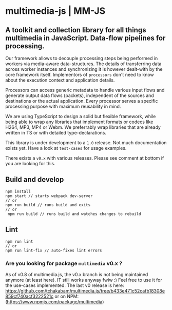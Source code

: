 # multimedia-js | MM-JS 

## A toolkit and collection library for all things multimedia in JavaScript. Data-flow pipelines for processing. 

Our framework allows to decouple processing steps being performed in workers via media-aware data-structures. The details of transferring data across worker instances and synchronizing it is however dealt-with by the core framework itself. Implementors of `processors` don't need to know about the execution context and application details.

Processors can access generic metadata to handle various input flows and generate output data flows (packets), independent of the sources and destinations or the actual application. Every processor serves a specific processing purpose with maximum reusability in mind.

We are using TypeScript to design a solid but flexible framework, while being able to wrap any libraries that implement formats or codecs like H264, MP3, MP4 or Webm. We preferrably wrap libraries that are already written in TS or with detailed type-declarations.

This library is under development to a `1.0` release. Not much documentation exists yet. Have a look at `test-cases` for usage examples.
 
There exists a `v0.x` with various releases. Please see comment at bottom if you are looking for this.

 ## Build and develop
 
 ```
 npm install
 npm start // starts webpack dev-server
 // or
 npm run build // runs build and exits
 // or
  npm run build // runs build and watches changes to rebuild
 ```
 
 ## Lint
 
 ```
 npm run lint
 // or
 npm run lint-fix // auto-fixes lint errors  
 ```

### Are you looking for package `multimedia` v0.x ?

As of v0.8 of multimedia.js, the v0.x branch is not being maintained anymore (at least here). IT still works anyway fwiw :) Feel free to use it for the use-cases implemented. The last v0 release is here: https://github.com/tchakabam/multimedia.js/tree/b433e471c52cafb18308e859cf740acf3222521c or on NPM: (https://www.npmjs.com/package/multimedia)

